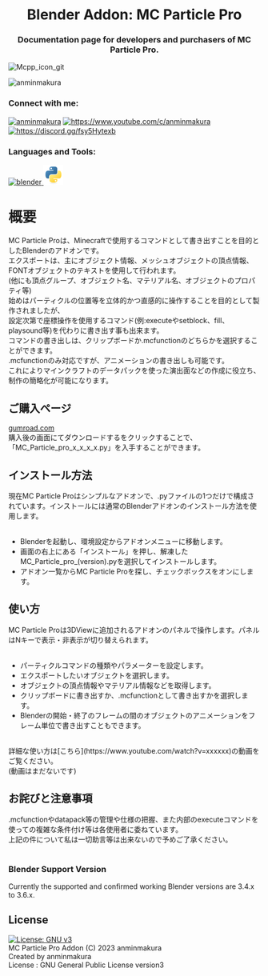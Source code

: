 <h1 align="center">Blender Addon: MC Particle Pro</h1>
<h3 align="center">Documentation page for developers and purchasers of MC Particle Pro.</h3>

![Mcpp_icon_git](https://user-images.githubusercontent.com/39670701/234449788-ba50e993-7d3f-4c24-8186-38567ea49800.png)

<p align="left"> <img src="https://komarev.com/ghpvc/?username=anminmakura&label=Profile%20views&color=0e75b6&style=flat" alt="anminmakura" /> </p>

<h3 align="left">Connect with me:</h3>
<p align="left">
<a href="https://twitter.com/anminmakura" target="blank"><img align="center" src="https://raw.githubusercontent.com/rahuldkjain/github-profile-readme-generator/master/src/images/icons/Social/twitter.svg" alt="anminmakura" height="30" width="40" /></a>
<a href="https://www.youtube.com/c/https://www.youtube.com/c/anminmakura" target="blank"><img align="center" src="https://raw.githubusercontent.com/rahuldkjain/github-profile-readme-generator/master/src/images/icons/Social/youtube.svg" alt="https://www.youtube.com/c/anminmakura" height="30" width="40" /></a>
<a href="https://discord.gg/https://discord.gg/fsy5Hytexb" target="blank"><img align="center" src="https://raw.githubusercontent.com/rahuldkjain/github-profile-readme-generator/master/src/images/icons/Social/discord.svg" alt="https://discord.gg/fsy5Hytexb" height="30" width="40" /></a>
</p>

<h3 align="left">Languages and Tools:</h3>
<p align="left"> <a href="https://www.blender.org/" target="_blank" rel="noreferrer"> <img src="https://download.blender.org/branding/community/blender_community_badge_white.svg" alt="blender" width="40" height="40"/> </a> <a href="https://www.python.org" target="_blank" rel="noreferrer"> <img src="https://raw.githubusercontent.com/devicons/devicon/master/icons/python/python-original.svg" alt="python" width="40" height="40"/> </a> </p>


# 概要

MC Particle Proは、Minecraftで使用するコマンドとして書き出すことを目的としたBlenderのアドオンです。<br>
エクスポートは、主にオブジェクト情報、メッシュオブジェクトの頂点情報、FONTオブジェクトのテキストを使用して行われます。<br>
(他にも頂点グループ、オブジェクト名、マテリアル名、オブジェクトのプロパティ等)<br>
始めはパーティクルの位置等を立体的かつ直感的に操作することを目的として製作されましたが、<br>
設定次第で座標操作を使用するコマンド(例:executeやsetblock、fill、playsound等)を代わりに書き出す事も出来ます。<br>
コマンドの書き出しは、クリップボードか.mcfunctionのどちらかを選択することができます。<br>
.mcfunctionのみ対応ですが、アニメーションの書き出しも可能です。<br>
これによりマインクラフトのデータパックを使った演出面などの作成に役立ち、制作の簡略化が可能になります。<br>



## ご購入ページ

[gumroad.com](https://anminmakura.gumroad.com/l/mc_particle_pro)<br>
購入後の画面にてダウンロードするをクリックすることで、「MC_Particle_pro_x_x_x_x.py」を入手することができます。<br>



## インストール方法

現在MC Particle Proはシンプルなアドオンで、.pyファイルの1つだけで構成されています。インストールには通常のBlenderアドオンのインストール方法を使用します。<br>
<br>
- Blenderを起動し、環境設定からアドオンメニューに移動します。
- 画面の右上にある「インストール」を押し、解凍したMC_Particle_pro_(version).pyを選択してインストールします。
- アドオン一覧からMC Particle Proを探し、チェックボックスをオンにします。



## 使い方

MC Particle Proは3DViewに追加されるアドオンのパネルで操作します。パネルはNキーで表示・非表示が切り替えられます。<br>
<br>
- パーティクルコマンドの種類やパラメーターを設定します。
- エクスポートしたいオブジェクトを選択します。
- オブジェクトの頂点情報やマテリアル情報などを取得します。
- クリップボードに書き出すか、.mcfunctionとして書き出すかを選択します。
- Blenderの開始・終了のフレームの間のオブジェクトのアニメーションをフレーム単位で書き出すこともできます。
<br>
詳細な使い方は[こちら](https://www.youtube.com/watch?v=xxxxxx)の動画をご覧ください。<br>
(動画はまだないです)<br>


## お詫びと注意事項

.mcfunctionやdatapack等の管理や仕様の把握、また内部のexecuteコマンドを使っての複雑な条件付け等は各使用者に委ねています。<br>
上記の件について私は一切助言等は出来ないので予めご了承ください。<br>
<br>
### Blender Support Version
Currently the supported and confirmed working Blender versions are 3.4.x to 3.6.x.<br>


## License

[![License: GNU v3](https://img.shields.io/badge/License-GNUv3-blue.svg)](https://www.gnu.org/licenses/gpl-3.0.html)
<br>
MC Particle Pro Addon (C) 2023 anminmakura<br>
Created by anminmakura<br>
License : GNU General Public License version3<br>

